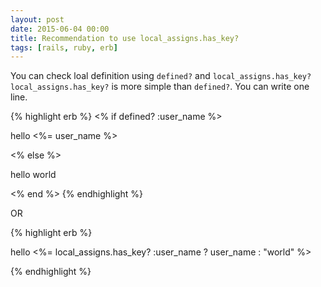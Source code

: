 ```yaml
---
layout: post
date: 2015-06-04 00:00
title: Recommendation to use local_assigns.has_key?
tags: [rails, ruby, erb]
---
```


You can check loal definition using `defined?` and `local_assigns.has_key?`
`local_assigns.has_key?` is more simple than `defined?`. You can write one line.

{% highlight erb %}
<% if defined? :user_name %>
 <p>hello <%= user_name  %></p>
<% else %>
 <p>hello world</p>
<% end %>
{% endhighlight %}

OR

{% highlight erb %}
<p>hello <%= local_assigns.has_key? :user_name ? user_name : "world" %></p>
{% endhighlight %}


